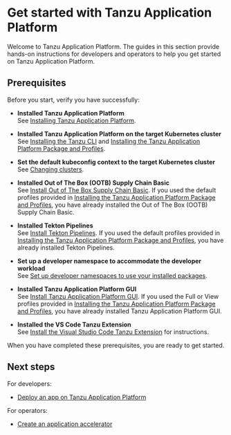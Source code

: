# Get started with Tanzu Application Platform

Welcome to Tanzu Application Platform. The guides in this section provide hands-on instructions for
developers and operators to help you get started on Tanzu Application Platform.

## <a id="get-started-prereqs"></a>Prerequisites

Before you start, verify you have successfully:

- **Installed Tanzu Application Platform**<br>
See [Installing Tanzu Application Platform](install-intro.md).

- **Installed Tanzu Application Platform on the target Kubernetes cluster**<br>
See [Installing the Tanzu CLI](install-tanzu-cli.md) and [Installing the Tanzu Application Platform Package and Profiles](install-online/profile.hbs.md).

- **Set the default kubeconfig context to the target Kubernetes cluster**<br>
See [Changing clusters](cli-plugins/apps/tutorials.hbs.md#changing-clusters).

- **Installed Out of The Box (OOTB) Supply Chain Basic**<br>
See [Install Out of The Box Supply Chain Basic](scc/install-ootb-sc-basic.md).
If you used the default profiles provided in [Installing the Tanzu Application Platform Package and Profiles](install-online/profile.hbs.md), you have already installed the Out of The Box (OOTB) Supply Chain Basic.

- **Installed Tekton Pipelines**<br>
  See [Install Tekton Pipelines](tekton/install-tekton.md).
  If you used the default profiles provided in
  [Installing the Tanzu Application Platform Package and Profiles](install-online/profile.hbs.md),
  you have already installed Tekton Pipelines.

- **Set up a developer namespace to accommodate the developer workload**<br>
See [Set up developer namespaces to use your installed packages](install-online/set-up-namespaces.hbs.md).

- **Installed Tanzu Application Platform GUI**<br>
See [Install Tanzu Application Platform GUI](tap-gui/install-tap-gui.md).
If you used the Full or View profiles provided in [Installing the Tanzu Application Platform Package and Profiles](install-online/profile.hbs.md),
you have already installed Tanzu Application Platform GUI.

- **Installed the VS Code Tanzu Extension**<br>
See [Install the Visual Studio Code Tanzu Extension](vscode-extension/install.md) for instructions.

When you have completed these prerequisites, you are ready to get started.

## Next steps

For developers:

- [Deploy an app on Tanzu Application Platform](getting-started/deploy-first-app.md)

For operators:

- [Create an application accelerator](getting-started/create-app-accelerator.md)
